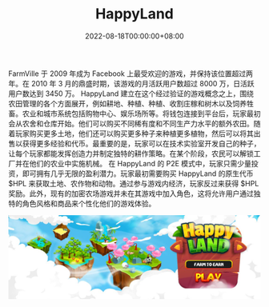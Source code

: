 ﻿---
title: "HappyLand"
description: "appyLand - 一个区块链游戏平台，
灵感来自德克萨斯州的乡村 - 美国。"
date: 2022-08-18T00:00:00+08:00
lastmod: 2022-08-18T00:00:00+08:00
draft: false
authors: ["boogArno"]
featuredImage: "happyland.png"
tags: ["NFT Games","HappyLand"]
categories: ["nfts"]
nfts: ["NFT Games"]
blockchain: "BSC"
website: "https://dappradar.com/"
twitter: "https://twitter.com/HappyLand_HPL"
discord: "https://discord.gg/bXgsSykzby"
telegram: ""
github: "https://github.com/happyland-finance"
youtube: ""
twitch: ""
facebook: ""
instagram: ""
reddit: ""
medium: ""
steam: ""
gitbook: ""
googleplay: ""
appstore: ""
status: "Live"
weight: 
lightgallery: true
toc: true
pinned: false
recommend: false
recommend1: false
---
FarmVille 于 2009 年成为 Facebook 上最受欢迎的游戏，并保持该位置超过两年。在 2010 年 3 月的鼎盛时期，该游戏的月活跃用户数超过 8000 万，日活跃用户数达到 3450 万。 HappyLand 建立在这个经过验证的游戏概念之上，围绕农田管理的各个方面展开，例如耕地、种植、种植、收割庄稼和树木以及饲养牲畜。农业和城市系统包括购物中心、娱乐场所等。将钱包连接到平台后，玩家最初会从农舍和仓库开始。他们可以购买不同稀有度和不同生产力水平的额外农田。随着玩家购买更多土地，他们还可以购买更多种子来种植更多植物，然后可以将其出售以获得更多经验和代币。最重要的是，玩家可以在技术实验室开发自己的种子，让每个玩家都能发挥创造力并制定独特的耕作策略。在某个阶段，农民可以解锁工厂并在他们的农业中实施机械。
在 HappyLand 的 P2E 模式中，玩家只需少量投资，即可拥有几乎无限的盈利潜力。玩家最初需要购买 HappyLand 的原生代币 $HPL 来获取土地、农作物和动物。通过参与游戏内经济，玩家反过来获得 $HPL 奖励。此外，现有的加密农场游戏并未在其游戏中加入角色，这将允许用户通过独特的角色风格和商品来个性化他们的游戏体验。

![1080x360](1080x360.jpg)

